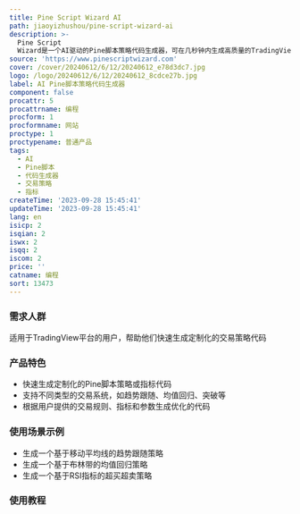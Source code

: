 ```yaml
---
title: Pine Script Wizard AI
path: jiaoyizhushou/pine-script-wizard-ai
description: >-
  Pine Script
  Wizard是一个AI驱动的Pine脚本策略代码生成器，可在几秒钟内生成高质量的TradingView策略或指标代码。它可以帮助用户快速生成定制化的交易策略代码，包括趋势跟随、均值回归、突破等各种类型的交易系统。用户只需提供所需的交易规则、指标和参数，即可生成优化且准确的Pine脚本代码。
source: 'https://www.pinescriptwizard.com'
cover: /cover/20240612/6/12/20240612_e78d3dc7.jpg
logo: /logo/20240612/6/12/20240612_8cdce27b.jpg
label: AI Pine脚本策略代码生成器
component: false
procattr: 5
procattrname: 编程
procform: 1
procformname: 网站
proctype: 1
proctypename: 普通产品
tags:
  - AI
  - Pine脚本
  - 代码生成器
  - 交易策略
  - 指标
createTime: '2023-09-28 15:45:41'
updateTime: '2023-09-28 15:45:41'
lang: en
isicp: 2
isqian: 2
iswx: 2
isqq: 2
iscom: 2
price: ''
catname: 编程
sort: 13473
---
```




### 需求人群
适用于TradingView平台的用户，帮助他们快速生成定制化的交易策略代码

### 产品特色
- 快速生成定制化的Pine脚本策略或指标代码
- 支持不同类型的交易系统，如趋势跟随、均值回归、突破等
- 根据用户提供的交易规则、指标和参数生成优化的代码

### 使用场景示例
- 生成一个基于移动平均线的趋势跟随策略
- 生成一个基于布林带的均值回归策略
- 生成一个基于RSI指标的超买超卖策略

### 使用教程


  
